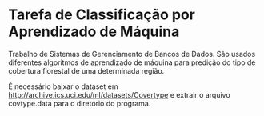 
# Tarefa de Classificação por Aprendizado de Máquina

Trabalho de Sistemas de Gerenciamento de Bancos de Dados. São usados diferentes algoritmos de aprendizado de máquina para predição do tipo de cobertura florestal de uma determinada região.

É necessário baixar o dataset em http://archive.ics.uci.edu/ml/datasets/Covertype e extrair o arquivo covtype.data para o diretório do programa.
